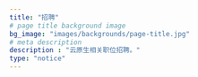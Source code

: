 ```yaml
---
title: "招聘"
# page title background image
bg_image: "images/backgrounds/page-title.jpg"
# meta description
description : "云原生相关职位招聘。"
type: "notice"
---
```


